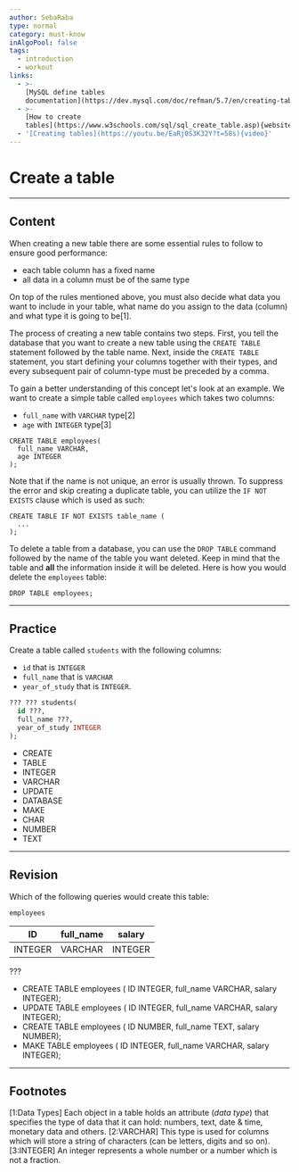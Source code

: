 ```yaml
---
author: SebaRaba
type: normal
category: must-know
inAlgoPool: false
tags:
  - introduction
  - workout
links:
  - >-
    [MySQL define tables
    documentation](https://dev.mysql.com/doc/refman/5.7/en/creating-tables.html){website}
  - >-
    [How to create
    tables](https://www.w3schools.com/sql/sql_create_table.asp){website}
  - '[Creating tables](https://youtu.be/EaRj0S3K32Y?t=58s){video}'
---
```


# Create a table


---

## Content

When creating a new table there are some essential rules to follow to ensure good performance:

- each table column has a fixed name
- all data in a column must be of the same type

On top of the rules mentioned above, you must also decide what data you want to include in your table, what name do you assign to the data (column) and what type it is going to be[1].

The process of creating a new table contains two steps. First, you tell the database that you want to create a new table using the `CREATE TABLE` statement followed by the table name. Next, inside the `CREATE TABLE` statement, you start defining your columns together with their types, and every subsequent pair of column-type must be preceded by a comma.

To gain a better understanding of this concept let's look at an example. We want to create a simple table called `employees` which takes two columns:

- `full_name` with `VARCHAR` type[2]
- `age` with `INTEGER` type[3]

```plain-text
CREATE TABLE employees(
  full_name VARCHAR,
  age INTEGER
);
```

Note that if the name is not unique, an error is usually thrown. To suppress the error and skip creating a duplicate table, you can utilize the `IF NOT EXISTS` clause which is used as such:

```plain-text
CREATE TABLE IF NOT EXISTS table_name (
  ...
);
```

To delete a table from a database, you can use the `DROP TABLE` command followed by the name of the table you want deleted. Keep in mind that the table and **all** the information inside it will be deleted. Here is how you would delete the `employees` table:

```plain-text
DROP TABLE employees;
```


---

## Practice

Create a table called `students` with the following columns:

- `id` that is `INTEGER`
- `full_name` that is `VARCHAR`
- `year_of_study` that is `INTEGER`.

```sql
??? ??? students(
  id ???,
  full_name ???,
  year_of_study INTEGER
);
```

- CREATE
- TABLE
- INTEGER
- VARCHAR
- UPDATE
- DATABASE
- MAKE
- CHAR
- NUMBER
- TEXT


---

## Revision

Which of the following queries would create this table:  

`employees`

| ID      | full_name | salary  |
| ------- | --------- | ------- |
| INTEGER | VARCHAR   | INTEGER |

???

- CREATE TABLE employees ( ID INTEGER, full_name VARCHAR, salary INTEGER);
- UPDATE TABLE employees ( ID INTEGER, full_name VARCHAR, salary INTEGER);
- CREATE TABLE employees ( ID NUMBER, full_name TEXT, salary NUMBER);
- MAKE TABLE employees ( ID INTEGER, full_name VARCHAR, salary INTEGER);


---

## Footnotes

[1:Data Types]
Each object in a table holds an attribute (*data type*) that specifies the type of data that it can hold: numbers, text, date & time, monetary data and others.
[2:VARCHAR]
This type is used for columns which will store a string of characters (can be letters, digits and so on).
[3:INTEGER]
An integer represents a whole number or a number which is not a fraction.
 
